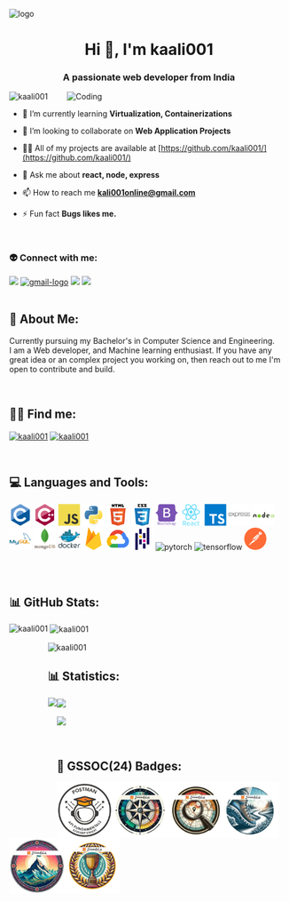 
![logo](https://github.com/user-attachments/assets/ccd7fe79-c601-4fdc-9d04-2b593fca18c8)


<h1 align="center">Hi 👋, I'm kaali001</h1>
<h3 align="center">A passionate web developer from India</h3>
<img align="right" alt="Coding" width="400" src="https://github.com/user-attachments/assets/41521bad-f9dc-4cb3-a8d9-af79e11e7719">
<p align="left"> <img src="https://komarev.com/ghpvc/?username=kaali001&label=Profile%20views&color=0e75b6&style=flat" alt="kaali001" /> </p>

- 🌱 I’m currently learning **Virtualization, Containerizations**

- 👯 I’m looking to collaborate on **Web Application Projects**

- 👨‍💻 All of my projects are available at [https://github.com/kaali001/](https://github.com/kaali001/)

- 💬 Ask me about **react, node, express**

- 📫 How to reach me **kali001online@gmail.com**

- ⚡ Fun fact **Bugs likes me.**

<br>
<h3 align="left"> 👽 Connect with me:</h3>
<div> 
<a href="https://twitter.com/" target="_blank"><img src="https://img.shields.io/badge/Twitter-1DA1F2?style=for-the-badge&logo=twitter&logoColor=white" target="_blank"></a>
<a href = "mailto:kali001online@gmail.com"><img src="https://img.shields.io/static/v1?message=Gmail&logo=gmail&label=&color=D14836&logoColor=white&labelColor=&style=for-the-badge"  alt="gmail-logo"></a>
<a href="https://www.linkedin.com/" target="_blank"><img src="https://img.shields.io/badge/LinkedIn-0077B5?style=for-the-badge&logo=linkedin&logoColor=white" target="_blank"></a>
<a href="https://github.com/kaali001" target="_blank"><img src="https://img.shields.io/badge/GitHub-100000?style=for-the-badge&logo=github&logoColor=white" target="_blank"></a>

</div>
<br>

## 💫 About Me:

<p>
 Currently pursuing my Bachelor's in Computer Science and Engineering.<br>
 I am a Web developer, and Machine learning enthusiast. If you have any great idea or an complex project you working on, then reach out to me I'm open to contribute and build.

</p>
<br>


## 🕵️‍♂️ Find me:
<p align="left">

<a href="https://www.hackerrank.com/kali001" target="blank"><img align="center" src="https://raw.githubusercontent.com/rahuldkjain/github-profile-readme-generator/master/src/images/icons/Social/hackerrank.svg" alt="kaali001" height="30" width="40" /></a>
<a href="https://www.leetcode.com/kali001" target="blank"><img align="center" src="https://raw.githubusercontent.com/rahuldkjain/github-profile-readme-generator/master/src/images/icons/Social/leet-code.svg" alt="kaali001" height="30" width="40" /></a>
</p><br>

## 💻 Languages and Tools:

<p align="left">
  <img src="https://raw.githubusercontent.com/teamedwardforever/Readme-Generator/71f25dd8b98329b168142a6b782a107b75eab178/svg/Skills/Languages/c-original.svg" alt="C" width="40" height="40"/>
  <img src="https://raw.githubusercontent.com/teamedwardforever/Readme-Generator/71f25dd8b98329b168142a6b782a107b75eab178/svg/Skills/Languages/cplusplus-original.svg" alt="CPP" width="40" height="40"/>
  <img src="https://raw.githubusercontent.com/teamedwardforever/Readme-Generator/71f25dd8b98329b168142a6b782a107b75eab178/svg/Skills/Languages/javascript-original.svg" alt="Javascript" width="40" height="40"/>
  
<img src="https://raw.githubusercontent.com/teamedwardforever/Readme-Generator/71f25dd8b98329b168142a6b782a107b75eab178/svg/Skills/Languages/python-original.svg" alt="Python" width="40" height="40"/>
<img src="https://raw.githubusercontent.com/teamedwardforever/Readme-Generator/71f25dd8b98329b168142a6b782a107b75eab178/svg/Skills/Frontend/html5-original-wordmark.svg" alt="HTML" width="40" height="40"/>
<img src="https://raw.githubusercontent.com/teamedwardforever/Readme-Generator/71f25dd8b98329b168142a6b782a107b75eab178/svg/Skills/Frontend/css3-original-wordmark.svg" alt="Css" width="40" height="40"/>
<img src="https://raw.githubusercontent.com/teamedwardforever/Readme-Generator/71f25dd8b98329b168142a6b782a107b75eab178/svg/Skills/Frontend/bootstrap-plain-wordmark.svg" alt="Bootstrap" width="40" height="40"/>
<img src="https://raw.githubusercontent.com/teamedwardforever/Readme-Generator/71f25dd8b98329b168142a6b782a107b75eab178/svg/Skills/Frontend/react-original-wordmark.svg" alt="React" width="40" height="40"/>
 <img src="https://raw.githubusercontent.com/devicons/devicon/master/icons/typescript/typescript-original.svg" alt="typescript" width="40" height="40"/>
 <img src="https://raw.githubusercontent.com/devicons/devicon/master/icons/express/express-original-wordmark.svg" alt="express" width="40" height="40"/>
 
<img src="https://raw.githubusercontent.com/teamedwardforever/Readme-Generator/71f25dd8b98329b168142a6b782a107b75eab178/svg/Skills/Backend/nodejs-original-wordmark.svg" alt="NodeJs" width="40" height="40"/>
<img src="https://raw.githubusercontent.com/teamedwardforever/Readme-Generator/71f25dd8b98329b168142a6b782a107b75eab178/svg/Skills/Database/mysql-original-wordmark.svg" alt="Mysql" width="40" height="40"/>
<img src="https://raw.githubusercontent.com/teamedwardforever/Readme-Generator/71f25dd8b98329b168142a6b782a107b75eab178/svg/Skills/Database/mongodb-original-wordmark.svg" alt="Mongodb" width="40" height="40"/>

 <img src="https://raw.githubusercontent.com/devicons/devicon/master/icons/docker/docker-original-wordmark.svg" alt="docker" width="40" height="40"/>
<img src="https://raw.githubusercontent.com/teamedwardforever/Readme-Generator/71f25dd8b98329b168142a6b782a107b75eab178/svg/Skills/BackendService/firebase-icon.svg" alt="Firebase" width="40" height="40"/>
<img src="https://raw.githubusercontent.com/teamedwardforever/Readme-Generator/71f25dd8b98329b168142a6b782a107b75eab178/svg/Skills/Devops/google_cloud-icon.svg" alt="Google Cloud" width="40" height="40"/>

 <img src="https://raw.githubusercontent.com/devicons/devicon/2ae2a900d2f041da66e950e4d48052658d850630/icons/pandas/pandas-original.svg" alt="pandas" width="40" height="40"/>

 <img src="https://www.vectorlogo.zone/logos/pytorch/pytorch-icon.svg" alt="pytorch" width="40" height="40"/>
 <img src="https://www.vectorlogo.zone/logos/tensorflow/tensorflow-icon.svg" alt="tensorflow" width="40" height="40"/>
  
<img src="https://raw.githubusercontent.com/teamedwardforever/Readme-Generator/71f25dd8b98329b168142a6b782a107b75eab178/svg/Skills/Software/getpostman-icon.svg" alt="Postman" width="40" height="40"/>

</p>
<br><br>

## 📊 GitHub Stats:

<p><img align="left"  height="190em" src="https://github-readme-stats.vercel.app/api/top-langs?username=kaali001&show_icons=true&locale=en&layout=compact" alt="kaali001" /></p>

<p>&nbsp;<img align="center" width="450em" height="190em" src="https://github-readme-stats.vercel.app/api?username=kaali001&show_icons=true&locale=en" alt="kaali001" /></p>

<p><img align="center"  height="190em" src="https://github-readme-streak-stats.herokuapp.com/?user=kaali001" alt="kaali001" /></p>



## 📊 Statistics:
<div align="left">
<a href="https://github.com/kaali001">
<p><img align="left" src="http://github-profile-summary-cards.vercel.app/api/cards/most-commit-language?username=kaali001&show_icons=true&locale=en" height="180em" /> </p>
<p><img align="center" src="http://github-profile-summary-cards.vercel.app/api/cards/repos-per-language?username=kaali001&show_icons=true&locale=en"  height="180em" /> </p>
<p><img align="center" src="http://github-profile-summary-cards.vercel.app/api/cards/profile-details?username=kaali001&show_icons=true&locale=en" height="180em" /> </p>
</a>
</div>
<br>


## 🏅 GSSOC(24) Badges:
<div align='left'>
  <a href="https://gssoc.girlscript.tech/leaderboard">
 <p><img align="left" src="https://raw.githubusercontent.com/girlscript/gssoc-website-new/main/public/badges/postman.png" width="100px" height="100px" /></p> 
 <p><img align="left" src="https://github.com/girlscript/gssoc-website-new/blob/main/public/badges/1.png" width="100px" height="100px" /></p> 
 <p><img align="left" src="https://github.com/girlscript/gssoc-website-new/blob/main/public/badges/2.png" width="100px" height="100px" /></p> 
 <p><img align="left" src="https://github.com/girlscript/gssoc-website-new/blob/main/public/badges/3.png" width="100px" height="100px" /></p>
 <p><img align="left" src="https://github.com/girlscript/gssoc-website-new/blob/main/public/badges/4.png" width="100px" height="100px" /></p>
 <p><img align="left" src="https://github.com/girlscript/gssoc-website-new/blob/main/public/badges/5.png" width="100px" height="100px" /></p>
  
</a>
</div>
<br>

